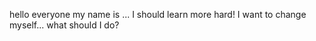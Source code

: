 hello everyone
my name is ...
I should learn more hard!
   I want to change myself...    what should I do?
